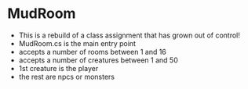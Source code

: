 # MudRoom
- This is a rebuild of a class assignment that has grown out of control!
- MudRoom.cs is the main entry point
- accepts a number of rooms between 1 and 16
- accepts a number of creatures between 1 and 50
- 1st creature is the player
- the rest are npcs or monsters